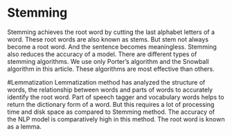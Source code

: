 # Stemming
Stemming achieves the root word by cutting the last alphabet letters of a word. These root words are also known as stems. But stem not always become a root word. And the sentence becomes meaningless. Stemming also reduces the accuracy of a model.
There are different types of stemming algorithms. We use only Porter’s algorithm and the Snowball algorithm in this article. These algorithms are most effective than others.


#Lemmatization
Lemmatization method has analyzed the structure of words, the relationship between words and parts of words to accurately identify the root word. Part of speech tagger and vocabulary words helps to return the dictionary form of a word. But this requires a lot of processing time and disk space as compared to Stemming method. The accuracy of the NLP model is comparatively high in this method. The root word is known as a lemma.
